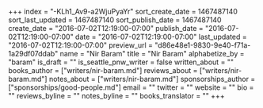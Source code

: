 +++
index = "-KLh1_Av9-a2WjuPyaYr"
sort_create_date = 1467487140
sort_last_updated = 1467487140
sort_publish_date = 1467487140
create_date = "2016-07-02T12:19:00-07:00"
publish_date = "2016-07-02T12:19:00-07:00"
date = "2016-07-02T12:19:00-07:00"
last_updated = "2016-07-02T12:19:00-07:00"
preview_url = "d86e48e1-9830-9e40-f71a-1a29df07ddab"
name = "Nir Baram"
title = "Nir Baram"
alphabetize_by = "baram"
is_draft = ""
is_seattle_pnw_writer = false
written_about = ""
books_author = ["writers/nir-baram.md"]
reviews_about = ["writers/nir-baram.md"]
notes_about = ["writers/nir-baram.md"]
sponsorships_author = ["sponsorships/good-people.md"]
email = ""
twitter = ""
website = ""
bio = ""
reviews_byline = ""
notes_byline = ""
books_translator = ""
+++
